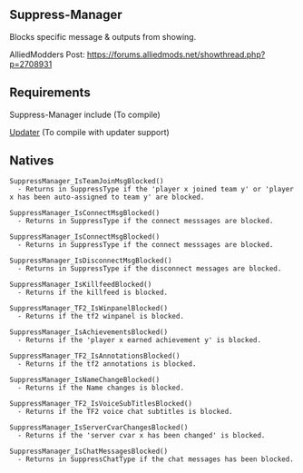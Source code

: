 ## Suppress-Manager
Blocks specific message &amp; outputs from showing.

AlliedModders Post: https://forums.alliedmods.net/showthread.php?p=2708931

## Requirements

Suppress-Manager include (To compile)

[Updater](https://github.com/Teamkiller324/Updater) (To compile with updater support)

## Natives

```
SuppressManager_IsTeamJoinMsgBlocked()
  - Returns in SuppressType if the 'player x joined team y' or 'player x has been auto-assigned to team y' are blocked.

SuppressManager_IsConnectMsgBlocked()
  - Returns in SuppressType if the connect messsages are blocked.

SuppressManager_IsConnectMsgBlocked()
  - Returns in SuppressType if the connect messsages are blocked.

SuppressManager_IsDisconnectMsgBlocked()
  - Returns in SuppressType if the disconnect messages are blocked.

SuppressManager_IsKillfeedBlocked()
  - Returns if the killfeed is blocked. 

SuppressManager_TF2_IsWinpanelBlocked()
  - Returns if the tf2 winpanel is blocked.

SuppressManager_IsAchievementsBlocked()
  - Returns if the 'player x earned achievement y' is blocked.

SuppressManager_TF2_IsAnnotationsBlocked()
  - Returns if the tf2 annotations is blocked.

SuppressManager_IsNameChangeBlocked()
  - Returns if the Name changes is blocked.

SuppressManager_TF2_IsVoiceSubTitlesBlocked()
  - Returns if the TF2 voice chat subtitles is blocked.

SuppressManager_IsServerCvarChangesBlocked()
  - Returns if the 'server cvar x has been changed' is blocked.

SuppressManager_IsChatMessagesBlocked()
  - Returns in SuppressChatType if the chat messages has been blocked.
```
